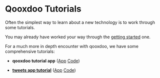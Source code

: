 # Qooxdoo Tutorials

Often the simplest way to learn about a new technology is to work through some
tutorials.

You may already have worked your way through the [getting
started](?id=getting-started) one.

For a much more in depth encounter with qooxdoo, we have some comprehensive tutorials: 

- **qooxdoo tutorial app** ([App](apps://apiviewer) [Code](https://github.com/qooxdoo/qxl.apiviewer))

- [**tweets app tutorial**](twitter/) ([App](apps://apiviewer) [Code](https://github.com/qooxdoo/qxl.apiviewer))



